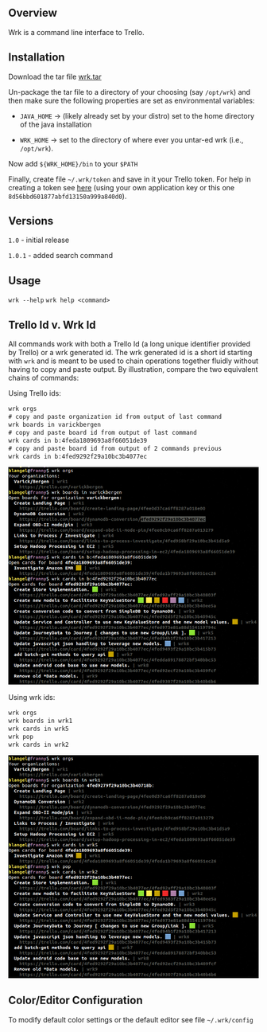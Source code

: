 Overview
--------

Wrk is a command line interface to Trello.

Installation
--------------

Download the tar file [wrk.tar](https://github.com/downloads/blangel/wrk/wrk.tar)

Un-package the tar file to a directory of your choosing (say `/opt/wrk`) and then make sure the following properties are set as environmental variables:

* `JAVA_HOME` -> (likely already set by your distro) set to the home directory of the java installation

* `WRK_HOME` -> set to the directory of where ever you untar-ed wrk (i.e., `/opt/wrk`).

Now add `${WRK_HOME}/bin` to your `$PATH`

Finally, create file `~/.wrk/token` and save in it your Trello token.  For help in creating a token see [here](https://trello.com/docs/gettingstarted/index.html#getting-a-token-from-a-user) (using your own application key or this one `8d56bbd601877abfd13150a999a840d0`).

Versions
-----------

`1.0` - initial release

`1.0.1` - added search command

Usage
-------

`wrk --help`
`wrk help <command>`

Trello Id v. Wrk Id
--------

All commands work with both a Trello Id (a long unique identifier provided by Trello) or a wrk generated id.  The wrk generated id is a short id starting with `wrk` and is meant to be used to chain operations together fluidly without having to copy and paste output.  By illustration, compare the two equivalent chains of commands:

Using Trello ids:

    wrk orgs
    # copy and paste organization id from output of last command
    wrk boards in varickbergen
    # copy and paste board id from output of last command
    wrk cards in b:4feda1809693a8f66051de39
    # copy and paste board id from output of 2 commands previous
    wrk cards in b:4fed9292f29a10bc3b4077ec
    
![trello ids](https://github.com/blangel/wrk/raw/master/docs/img/trello-id.png "trello ids")

Using wrk ids:

    wrk orgs
    wrk boards in wrk1
    wrk cards in wrk5
    wrk pop
    wrk cards in wrk2

![wrk ids](https://github.com/blangel/wrk/raw/master/docs/img/wrk-id.png "wrk ids")

Color/Editor Configuration
------

To modify default color settings or the default editor see file `~/.wrk/config`
